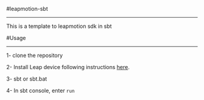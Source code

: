 #leapmotion-sbt

---

This is a template to leapmotion sdk in sbt

#Usage

---

1- clone the repository

2- Install Leap device following instructions [here](https://developer.leapmotion.com/documentation).

3- sbt or sbt.bat

4- In sbt console, enter ```run```